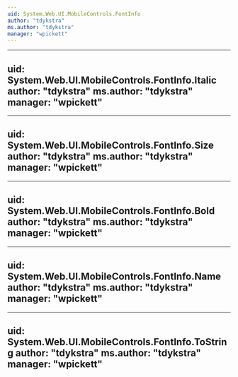 ```yaml
---
uid: System.Web.UI.MobileControls.FontInfo
author: "tdykstra"
ms.author: "tdykstra"
manager: "wpickett"
---
```


---
uid: System.Web.UI.MobileControls.FontInfo.Italic
author: "tdykstra"
ms.author: "tdykstra"
manager: "wpickett"
---

---
uid: System.Web.UI.MobileControls.FontInfo.Size
author: "tdykstra"
ms.author: "tdykstra"
manager: "wpickett"
---

---
uid: System.Web.UI.MobileControls.FontInfo.Bold
author: "tdykstra"
ms.author: "tdykstra"
manager: "wpickett"
---

---
uid: System.Web.UI.MobileControls.FontInfo.Name
author: "tdykstra"
ms.author: "tdykstra"
manager: "wpickett"
---

---
uid: System.Web.UI.MobileControls.FontInfo.ToString
author: "tdykstra"
ms.author: "tdykstra"
manager: "wpickett"
---
